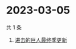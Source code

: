 # 2023-03-05

共 1 条

<!-- BEGIN -->
<!-- 最后更新时间 Sun Mar 05 2023 01:07:59 GMT+0800 (China Standard Time) -->

1. [进击的巨人最终季更新](https://www.zhihu.com/search?q=进击的巨人最终季更新)

<!-- END -->
